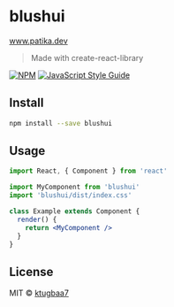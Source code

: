 # blushui
www.patika.dev 
> Made with create-react-library

[![NPM](https://img.shields.io/npm/v/blushui.svg)](https://www.npmjs.com/package/blushui) [![JavaScript Style Guide](https://img.shields.io/badge/code_style-standard-brightgreen.svg)](https://standardjs.com)

## Install

```bash
npm install --save blushui
```

## Usage

```jsx
import React, { Component } from 'react'

import MyComponent from 'blushui'
import 'blushui/dist/index.css'

class Example extends Component {
  render() {
    return <MyComponent />
  }
}
```

## License

MIT © [ktugbaa7](https://github.com/ktugbaa7)
